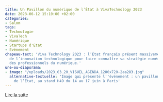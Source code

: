 ```yaml
---
title: Un Pavillon du numérique de l’État à VivaTechnology 2023
date: 2023-06-12 15:10:00 +02:00
categories:
- Salon
tags:
- Technologie
- VivaTech
- Numérique
- Startups d'Etat
- Evènement
chapeau-text: 'Viva Technology 2023 : l’État français présent massivement au salon
  de l’innovation technologique pour faire connaître sa stratégie numérique et recruter
  des professionnels du numérique.'
une-ou-diaporama:
- image: "/uploads/2023_03_20_VISUEL_AGENDA_1280x720-2aa283.jpg"
  alternative-textuelle: 'Image qui présente l''événement : un pavillon numérique
    de l’État, au stand H49 du 14 au 17 juin à Paris'
---
```


<div class="lien-important"><p><a href="/agenda/pavillon-numerique-etat-viva-technology-2023/">Lire la suite</a></p></div>